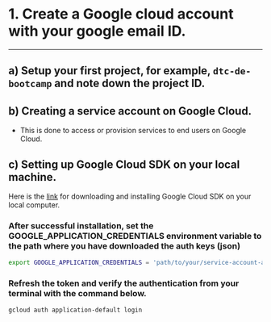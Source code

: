 # 1. Create a Google cloud account with your google email ID.
***

## a) Setup your first project, for example, `dtc-de-bootcamp` and note down the project ID.

## b) Creating a service account on Google Cloud.
- This is done to access or provision services to end users on Google Cloud.

## c) Setting up Google Cloud SDK on your local machine.
Here is the [link](https://cloud.google.com/sdk/docs/install) for downloading and installing Google Cloud SDK on your local computer.

### After successful installation, set the GOOGLE_APPLICATION_CREDENTIALS environment variable to the path where you have downloaded the auth keys (json)

```bash
export GOOGLE_APPLICATION_CREDENTIALS = 'path/to/your/service-account-auth-keys.json'
```

### Refresh the token and verify the authentication from your terminal with the command below.

```bash
gcloud auth application-default login
```